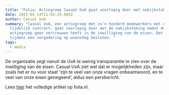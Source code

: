 ```yaml
---
title: "Folia: Actiegroep Casual UvA gaat voorlopig door met nakijkstaking"
date: 2022-05-14T21:03:25.666Z
author: Casual UvA
summary: "Casual UvA, een actiegroep met zo’n honderd medewerkers met een
  tijdelijk contract, gaat voorlopig door met de nakijkstaking omdat de
  actiegroep geen vertrouwen heeft in de inwilliging van de eisen. Dat is
  tijdens een vergadering op woensdag besloten. "
tags:
  - media
---
```

De organisatie zegt vanuit de UvA te weinig transparantie te zien over de inwilliging van de eisen. Casual UvA ziet wel dat er mogelijkheden zijn, maar zoals het er nu voor staat ‘zijn te veel van onze vragen onbeantwoord, en te veel van onze eisen genegeerd’, aldus een persbericht. 

Lees [hier](https://www.folia.nl/actueel/151700/actiegroep-casual-uva-gaat-voorlopig-door-met-nakijkstaking) het volledige artikel op folia.nl.